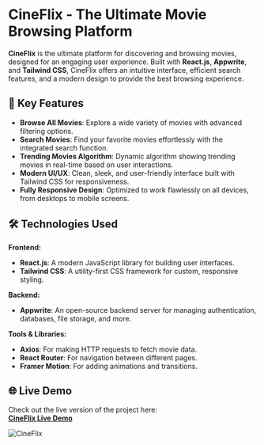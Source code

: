 # CineFlix - The Ultimate Movie Browsing Platform

**CineFlix** is the ultimate platform for discovering and browsing movies, designed for an engaging user experience. Built with **React.js**, **Appwrite**, and **Tailwind CSS**, CineFlix offers an intuitive interface, efficient search features, and a modern design to provide the best browsing experience.  


## 🚀 Key Features

- **Browse All Movies**: Explore a wide variety of movies with advanced filtering options.
- **Search Movies**: Find your favorite movies effortlessly with the integrated search function.
- **Trending Movies Algorithm**: Dynamic algorithm showing trending movies in real-time based on user interactions.
- **Modern UI/UX**: Clean, sleek, and user-friendly interface built with Tailwind CSS for responsiveness.
- **Fully Responsive Design**: Optimized to work flawlessly on all devices, from desktops to mobile screens.

## 🛠️ Technologies Used

**Frontend:**  
- **React.js**: A modern JavaScript library for building user interfaces.
- **Tailwind CSS**: A utility-first CSS framework for custom, responsive styling.

**Backend:**  
- **Appwrite**: An open-source backend server for managing authentication, databases, file storage, and more.

**Tools & Libraries:**  
- **Axios**: For making HTTP requests to fetch movie data.
- **React Router**: For navigation between different pages.
- **Framer Motion**: For adding animations and transitions.

## 🌐 Live Demo

Check out the live version of the project here:  
[**CineFlix Live Demo**](https://cineflix-nxtflare.vercel.app/)

![CineFlix](https://your-image-link.com) 